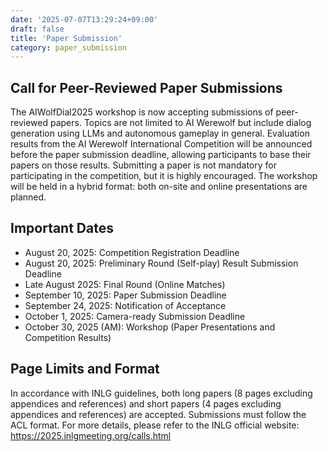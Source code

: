 ```yaml
---
date: '2025-07-07T13:29:24+09:00'
draft: false
title: 'Paper Submission'
category: paper_submission
---
```


## Call for Peer-Reviewed Paper Submissions

The AIWolfDial2025 workshop is now accepting submissions of peer-reviewed papers.
Topics are not limited to AI Werewolf but include dialog generation using LLMs and autonomous gameplay in general.
Evaluation results from the AI Werewolf International Competition will be announced before the paper submission deadline, allowing participants to base their papers on those results.
Submitting a paper is not mandatory for participating in the competition, but it is highly encouraged.
The workshop will be held in a hybrid format: both on-site and online presentations are planned.

## Important Dates

- August 20, 2025: Competition Registration Deadline
- August 20, 2025: Preliminary Round (Self-play) Result Submission Deadline
- Late August 2025: Final Round (Online Matches)
- September 10, 2025: Paper Submission Deadline
- September 24, 2025: Notification of Acceptance
- October 1, 2025: Camera-ready Submission Deadline
- October 30, 2025 (AM): Workshop (Paper Presentations and Competition Results)

## Page Limits and Format

In accordance with INLG guidelines, both long papers (8 pages excluding appendices and references) and short papers (4 pages excluding appendices and references) are accepted.
Submissions must follow the ACL format. For more details, please refer to the INLG official website:
https://2025.inlgmeeting.org/calls.html

